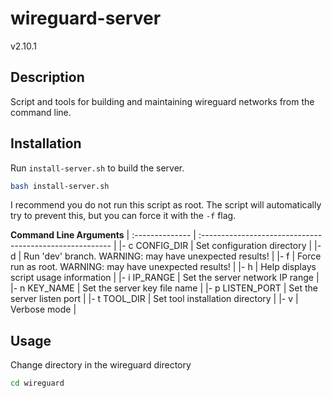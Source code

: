 # wireguard-server

v2.10.1

## Description

Script and tools for building and maintaining wireguard networks from the command line.

## Installation

Run `install-server.sh` to build the server.

``` bash
bash install-server.sh
```

I recommend you do not run this script as root. The script will automatically try to prevent this, but you can force it with the `-f` flag.

**Command Line Arguments**
| :-------------- | :------------------------------------------------------- |
|- c CONFIG_DIR | Set configuration directory |
|- d | Run 'dev' branch. WARNING: may have unexpected results! |
|- f | Force run as root. WARNING: may have unexpected results! |
|- h | Help displays script usage information |
|- i IP_RANGE | Set the server network IP range |
|- n KEY_NAME | Set the server key file name |
|- p LISTEN_PORT | Set the server listen port |
|- t TOOL_DIR | Set tool installation directory |
|- v | Verbose mode |

## Usage

Change directory in the wireguard directory

``` bash
cd wireguard
```
